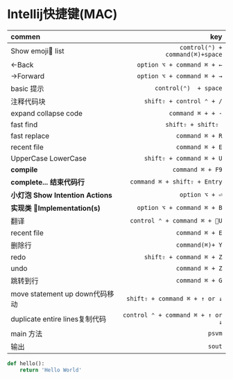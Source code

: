# Intellij快捷键(MAC)
| commen | key  |
| :---   | ---: |
Show emoji list| `comtrol(⌃) + command(⌘)+space`
←Back | `option ⌥ + command ⌘ + ←`
→Forward | `option ⌥ + command ⌘ + →`
basic 提示 | `control(⌃)  + space`
注释代码块 | `shift⇧ + control ⌃ + /`
expand collapse code | `command ⌘ + + -`
fast find | ` shift⇧ + shift⇧  `
fast replace | ` command ⌘ + R `
recent file | ` command ⌘ + E `
UpperCase LowerCase | ` shift⇧ + command ⌘ + U `
**compile** | `command ⌘ + F9`
**complete... 结束代码行** | `command ⌘ + shift⇧ + Entry`
**小灯泡 Show Intention Actions** | `option ⌥ + ⏎`
**实现类 Implementation(s)** | `option ⌥ + command ⌘ + B`
翻译 | `control ⌃ + command ⌘ + U`
recent file | ` command ⌘ + E `
删除行 | `command(⌘)+ Y`
redo | `shift⇧ + command ⌘ + Z`
undo | `command ⌘ + Z`
跳转到行 | `command ⌘ + G`
move statement up down代码移动 | `shift⇧ + command ⌘ + ↑ or ↓`
duplicate entire lines复制代码 | `control ⌃ + command ⌘ + ↑ or ↓`
main 方法 | ` psvm `
输出 | ` sout `



```python
def hello():
    return 'Hello World'
```